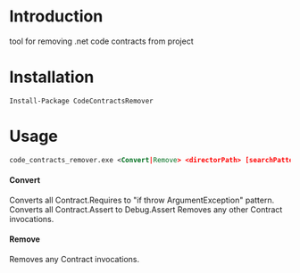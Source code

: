 Introduction
============
tool for removing .net code contracts from project

Installation
============
```
Install-Package CodeContractsRemover
```

Usage
============
```xml
code_contracts_remover.exe <Convert|Remove> <directorPath> [searchPattern=*.cs] [encoding=utf-8]
```

#### Convert
Converts all Contract.Requires to "if throw ArgumentException" pattern.
Converts all Contract.Assert to Debug.Assert
Removes any other Contract invocations.

#### Remove
Removes any Contract invocations.